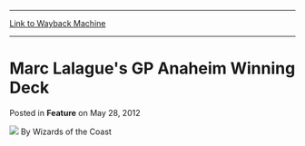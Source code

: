 
---
[Link to Wayback Machine](https://web.archive.org/web/20211018105949/https://magic.wizards.com/en/articles/archive/feature/marc-lalagues-gp-anaheim-winning-deck-2012-05-28)

[_metadata_:wayback_url]:- "https://magic.wizards.com/en/articles/archive/feature/marc-lalagues-gp-anaheim-winning-deck-2012-05-28"
[_metadata_:wayback_raw_url]:- "https://web.archive.org/web/20211018105949id_/https://magic.wizards.com/en/articles/archive/feature/marc-lalagues-gp-anaheim-winning-deck-2012-05-28"
[_metadata_:wayback_capture_timestamp]:- "2021-10-18 10:59:49+00:00"
[_metadata_:generator]:- "Drupal 7 (http://drupal.org)"
---


Marc Lalague's GP Anaheim Winning Deck
======================================



 Posted in **Feature**
 on May 28, 2012 






![](https://media.magic.wizards.com/styles/auth_small/public/images/person/wizards_author.jpg)
By Wizards of the Coast

















